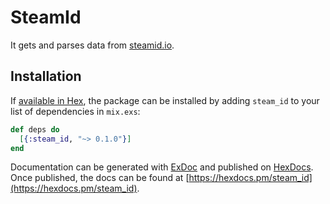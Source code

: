 # SteamId

It gets and parses data from [steamid.io](https://steamid.io/).

## Installation

If [available in Hex](https://hex.pm/docs/publish), the package can be installed
by adding `steam_id` to your list of dependencies in `mix.exs`:

```elixir
def deps do
  [{:steam_id, "~> 0.1.0"}]
end
```

Documentation can be generated with [ExDoc](https://github.com/elixir-lang/ex_doc)
and published on [HexDocs](https://hexdocs.pm). Once published, the docs can
be found at [https://hexdocs.pm/steam_id](https://hexdocs.pm/steam_id).

